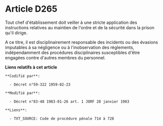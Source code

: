 # Article D265

Tout chef d'établissement doit veiller à une stricte application des instructions relatives au maintien de l'ordre et de la
sécurité dans la prison qu'il dirige.

A ce titre, il est disciplinairement responsable des incidents ou des évasions imputables à sa négligence ou à
l'inobservation des règlements, indépendamment des procédures disciplinaires susceptibles d'être engagées contre d'autres
membres du personnel.

**Liens relatifs à cet article**

	**Codifié par**:

	  - Décret n°59-322 1959-02-23

	**Modifié par**:

	  - Décret n°83-48 1983-01-26 art. 1 JORF 28 janvier 1983

	**Liens**:

	  - TXT_SOURCE: Code de procédure pénale 714 à 728
